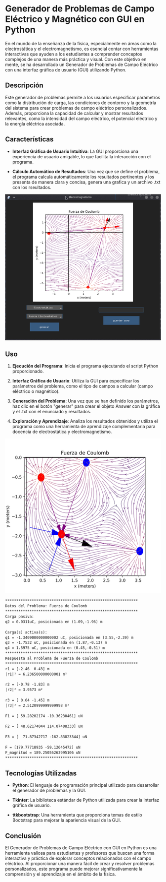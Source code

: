 
# Generador de Problemas de Campo Eléctrico y Magnético con GUI en Python

En el mundo de la enseñanza de la física, especialmente en áreas como la electrostática y el electromagnetismo, es esencial contar con herramientas interactivas que ayuden a los estudiantes a comprender conceptos complejos de una manera más práctica y visual. Con este objetivo en mente, se ha desarrollado un Generador de Problemas de Campo Eléctrico con una interfaz gráfica de usuario (GUI) utilizando Python.

## Descripción

Este generador de problemas permite a los usuarios especificar parámetros como la distribución de carga, las condiciones de contorno y la geometría del sistema para crear problemas de campo eléctrico personalizados. Además, proporciona la capacidad de calcular y mostrar resultados relevantes, como la intensidad del campo eléctrico, el potencial eléctrico y la energía eléctrica asociada.

## Características

- **Interfaz Gráfica de Usuario Intuitiva**: La GUI proporciona una experiencia de usuario amigable, lo que facilita la interacción con el programa.

- **Cálculo Automático de Resultados**: Una vez que se define el problema, el programa calcula automáticamente los resultados pertinentes y los presenta de manera clara y concisa, genera una grafica y un archivo .txt con los rseultados.

![Ejemplo del Gui](images/gui.png)

## Uso

1. **Ejecución del Programa**: Inicia el programa ejecutando el script Python proporcionado.

2. **Interfaz Gráfica de Usuario**: Utiliza la GUI para especificar los parámetros del problema, como el tipo de campos a calcular (campo eléctrico o magnético).

3. **Generación del Problema**: Una vez que se han definido los parámetros, haz clic en el botón "generar" para crear el objeto Answer con la gráfica y el .txt con el enunciado y resultados.

4. **Exploración y Aprendizaje**: Analiza los resultados obtenidos y utiliza el programa como una herramienta de aprendizaje complementaria para docencia de electrostática y electromagnetismo.

![grafica ejemplo](ejemplo.jpg)

```txt
************************************************************
Datos del Problema: Fuerza de Coulomb
************************************************************
Carga pasiva:
q2 = 0.0311uC, posicionada en (1.09,-1.96) m

Carga(s) activa(s):
q1 = -1.3409000000000002 uC, posicionada en (3.55,-2.39) m
q3 = -1.7532 uC, posicionada en (1.87,-0.13) m
q4 = 1.5975 uC, posicionada en (0.45,-0.51) m
************************************************************
Respuesta al Problema de Fuerza de Coulomb
************************************************************
r1 = [-2.46  0.43] m
|r1|² = 6.236500000000001 m²

r2 = [-0.78 -1.83] m
|r2|² = 3.9573 m²

r3 = [ 0.64 -1.45] m
|r3|² = 2.5120999999999998 m²

F1 = [ 59.28202174 -10.36230461] uN

F2 = [ 48.62174044 114.07408333] uN

F3 = [  71.87342717 -162.83823344] uN

F = [179.77718935 -59.12645472] uN
F_magnitud = 189.25056263995106 uN
************************************************************
```

## Tecnologías Utilizadas

- **Python**: El lenguaje de programación principal utilizado para desarrollar el generador de problemas y la GUI.
  
- **Tkinter**: La biblioteca estándar de Python utilizada para crear la interfaz gráfica de usuario.
  
- **ttkbootstrap**: Una herramienta que proporciona temas de estilo Bootstrap para mejorar la apariencia visual de la GUI.

## Conclusión

El Generador de Problemas de Campo Eléctrico con GUI en Python es una herramienta valiosa para estudiantes y profesores que buscan una forma interactiva y práctica de explorar conceptos relacionados con el campo eléctrico. Al proporcionar una manera fácil de crear y resolver problemas personalizados, este programa puede mejorar significativamente la comprensión y el aprendizaje en el ámbito de la física.

